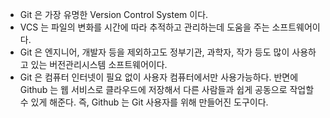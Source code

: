 - Git 은  가장 유명한 Version Control System 이다.
- VCS 는 파일의 변화를 시간에 따라 추적하고 관리하는데 도움을 주는 소프트웨어이다.
 - Git 은 엔지니어, 개발자 등을 제외하고도 정부기관, 과학자, 작가 등도 많이 사용하고 있는 버전관리시스템 소프트웨어이다.
- Git 은 컴퓨터 인터넷이 필요 없이 사용자 컴퓨터에서만 사용가능하다. 반면에 Github 는 웹 서비스로 클라우드에 저장해서 다른 사람들과 쉽게 공동으로 작업할 수 있게 해준다. 즉, Github 는 Git 사용자를 위해 만들어진 도구이다.
